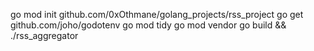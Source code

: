 go mod init github.com/0xOthmane/golang_projects/rss_project
go get github.com/joho/godotenv
go mod tidy
go mod vendor
go build && ./rss_aggregator